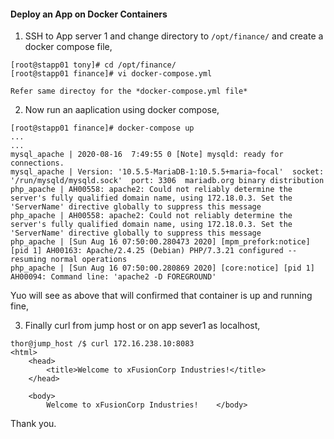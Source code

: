 #### Deploy an App on Docker Containers

1. SSH to App server 1 and change directory to `/opt/finance/` and create a docker compose file,

```
[root@stapp01 tony]# cd /opt/finance/
[root@stapp01 finance]# vi docker-compose.yml

Refer same directoy for the *docker-compose.yml file*
```

2. Now run an aaplication using docker compose,

```
[root@stapp01 finance]# docker-compose up
...
...
mysql_apache | 2020-08-16  7:49:55 0 [Note] mysqld: ready for connections.
mysql_apache | Version: '10.5.5-MariaDB-1:10.5.5+maria~focal'  socket: '/run/mysqld/mysqld.sock'  port: 3306  mariadb.org binary distribution
php_apache | AH00558: apache2: Could not reliably determine the server's fully qualified domain name, using 172.18.0.3. Set the 'ServerName' directive globally to suppress this message
php_apache | AH00558: apache2: Could not reliably determine the server's fully qualified domain name, using 172.18.0.3. Set the 'ServerName' directive globally to suppress this message
php_apache | [Sun Aug 16 07:50:00.280473 2020] [mpm_prefork:notice] [pid 1] AH00163: Apache/2.4.25 (Debian) PHP/7.3.21 configured -- resuming normal operations
php_apache | [Sun Aug 16 07:50:00.280869 2020] [core:notice] [pid 1] AH00094: Command line: 'apache2 -D FOREGROUND'
```

Yuo will see as above that will confirmed that container is up and running fine,

3. Finally curl from jump host or on app sever1 as localhost,

```
thor@jump_host /$ curl 172.16.238.10:8083
<html>
    <head>
        <title>Welcome to xFusionCorp Industries!</title>
    </head>

    <body>
        Welcome to xFusionCorp Industries!    </body>
```

Thank you.
